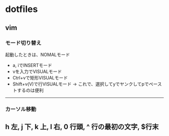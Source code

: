 # dotfiles

## vim

### モード切り替え
起動したときは、NOMALモード
* a, iでINSERTモード
* vを入力でVISUALモード
* Ctrl+vで矩形VISUALモード
* Shift+v(V)で行VISUALモード → これで、選択してyでヤンクしてpでペーストするのは便利
---
### カーソル移動
h 左, j 下, k 上, l 右, 0 行頭, ^ 行の最初の文字, $行末
---

